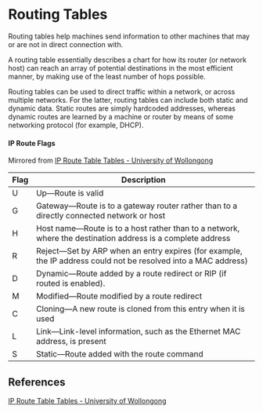 # Routing Tables

Routing tables help machines send information to other machines that may or are not in direct connection with. 

A routing table essentially describes a chart for how its router (or network host) can reach an array of potential destinations in the most efficient manner, by making use of the least number of hops possible.

Routing tables can be used to direct traffic within a network, or across multiple networks. For the latter, routing tables can include both static and dynamic data. Static routes are simply hardcoded addresses, whereas dynamic routes are learned by a machine or router by means of some networking protocol (for example, DHCP).

#### IP Route Flags

Mirrored from [IP Route Table Tables - University of Wollongong](https://documents.uow.edu.au/~blane/netapp/ontap/nag/networking/reference/r_oc_netw_routing-table-flags.html)

| Flag | Description                                                                                                    |
| ---- | -------------------------------------------------------------------------------------------------------------- |
| U    | Up—Route is valid                                                                                              |
| G    | Gateway—Route is to a gateway router rather than to a directly connected network or host                       |
| H    | Host name—Route is to a host rather than to a network, where the destination address is a complete address     |
| R    | Reject—Set by ARP when an entry expires (for example, the IP address could not be resolved into a MAC address) |
| D    | Dynamic—Route added by a route redirect or RIP (if routed is enabled).                                         |
| M    | Modified—Route modified by a route redirect                                                                    |
| C    | Cloning—A new route is cloned from this entry when it is used                                                  |
| L    | Link—Link-level information, such as the Ethernet MAC address, is present                                      |
| S    | Static—Route added with the route command                                                                      |

## References

[IP Route Table Tables - University of Wollongong](https://documents.uow.edu.au/~blane/netapp/ontap/nag/networking/reference/r_oc_netw_routing-table-flags.html)